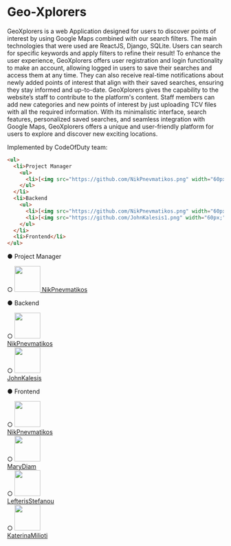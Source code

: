 # Geo-Xplorers

GeoXplorers is a web Application designed for users to discover points of
interest by using Google Maps combined with our search filters. The main
technologies that were used are ReactJS, Django, SQLite. Users can search for specific
keywords and apply filters to refine their result!
To enhance the user experience, GeoXplorers offers user registration and login
functionality to make an account, allowing logged in users to save their searches and
access them at any time. They can also receive real-time notifications about newly
added points of interest that align with their saved searches, ensuring they stay
informed and up-to-date.
GeoXplorers gives the capability to the website’s staff to contribute to the
platform's content. Staff members can add new categories and new points of interest
by just uploading TCV files with all the required information.
With its minimalistic interface, search features, personalized saved searches,
and seamless integration with Google Maps, GeoXplorers offers a unique and
user-friendly platform for users to explore and discover new exciting locations.

Implemented by CodeOfDuty team:

```html
<ul>
  <li>Project Manager
  	<ul>
      <li>[<img src="https://github.com/NikPnevmatikos.png" width="60px;"/><sub><a href="https://github.com/NikPnevmatikos">NikPnevmatikos</a></sub>](https://github.com/NikPnevmatikos)</li>
    </ul>
  </li>
  <li>Backend
    <ul>
      <li>[<img src="https://github.com/NikPnevmatikos.png" width="60px;"/><sub><a href="https://github.com/NikPnevmatikos">NikPnevmatikos</a></sub>](https://github.com/NikPnevmatikos)</li>
      <li>[<img src="https://github.com/JohnKalesis1.png" width="60px;"/><br /><sub><a href="https://github.com/JohnKalesis1">JohnKalesis</a></sub>](https://github.com/JohnKalesis1)</li>
    </ul>
  </li>
  <li>Frontend</li>
</ul>
```

● Project Manager
   
  ○  [<img src="https://github.com/NikPnevmatikos.png" width="60px;"/><sub><a href="https://github.com/NikPnevmatikos">         NikPnevmatikos</a></sub>](https://github.com/NikPnevmatikos)
  
● Backend

  ○ [<img src="https://github.com/NikPnevmatikos.png" width="60px;"/><br /><sub><a href="https://github.com/NikPnevmatikos">NikPnevmatikos</a></sub>](https://github.com/NikPnevmatikos) \
  ○ [<img src="https://github.com/JohnKalesis1.png" width="60px;"/><br /><sub><a href="https://github.com/JohnKalesis1">JohnKalesis</a></sub>](https://github.com/JohnKalesis1)
  
● Frontend

  ○ [<img src="https://github.com/NikPnevmatikos.png" width="60px;"/><br /><sub><a href="https://github.com/NikPnevmatikos">NikPnevmatikos</a></sub>](https://github.com/NikPnevmatikos)\
  ○ [<img src="https://github.com/MaryDiam.png" width="60px;"/><br /><sub><a href="https://github.com/MaryDiam">MaryDiam</a></sub>](https://github.com/MaryDiam)\
  ○ [<img src="https://github.com/lefstefanou.png" width="60px;"/><br /><sub><a href="https://github.com/lefstefanou">LefterisStefanou</a></sub>](https://github.com/lefstefanou)\
  ○ [<img src="https://github.com/katerinamilioti.png" width="60px;"/><br /><sub><a href="https://github.com/katerinamilioti">KaterinaMilioti</a></sub>](https://github.com/katerinamilioti)
